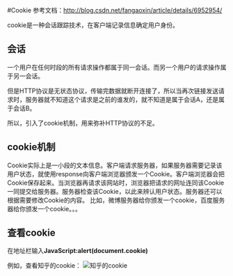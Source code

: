 #Cookie
参考文档：http://blog.csdn.net/fangaoxin/article/details/6952954/

cookie是一种会话跟踪技术，在客户端记录信息确定用户身份。

## 会话
一个用户在任何时段的所有请求操作都属于同一会话。而另一个用户的请求操作属于另一会话。

但是HTTP协议是无状态协议，传输完数据就断开连接了，所以当再次链接发送请求时，服务器就不知道这个请求是之前的谁发的，就不知道是属于会话A，还是属于会话B。

所以，引入了cookie机制，用来弥补HTTP协议的不足。

## cookie机制
   Cookie实际上是一小段的文本信息。客户端请求服务器，如果服务器需要记录该用户状态，就使用response向客户端浏览器颁发一个Cookie。客户端浏览器会把Cookie保存起来。当浏览器再请求该网站时，浏览器把请求的网址连同该Cookie一同提交给服务器。服务器检查该Cookie，以此来辨认用户状态。服务器还可以根据需要修改Cookie的内容。
    比如，微博服务器给你颁发一个cookie，百度服务器给你颁发一个cookie。。。
    
## 查看cookie
在地址栏输入**JavaScript:alert(document.cookie)**

例如，查看知乎的cookie：
![知乎的cookie](./1.jpg)

